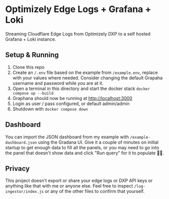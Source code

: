 # Optimizely Edge Logs + Grafana + Loki

Streaming Cloudflare Edge Logs from Optimizely DXP to a self hosted Grafana + Loki instance.

## Setup & Running

1. Clone this repo
2. Create an `/.env` file based on the example from `/example.env`, replace with your values where needed. Consider changing the default Grapaha username and password while you are at it.
3. Open a terminal in this directory and start the docker stack `docker compose up --build`
4. Graphana should now be running at [http://localhost:3000](http://localhost:3000)
5. Login as user / pass configured, or default admin/admin
6. Shutdown with `docker compose down`

## Dashboard

You can import the JSON dashboard from my example with `/example-dashboard.json` using the Gradana UI. Give it a couple of minutes on initial startup to get enough data to fill all the panels, or you may need to go into the panel that doesn't show data and click "Run query" for it to populate 🤷‍♂️.

## Privacy

This project doesn't export or share your edge logs or DXP API keys or anything like that with me or anyone else. Feel free to inspect `/log-ingestor/index.js` or any of the other files to confirm that yourself.